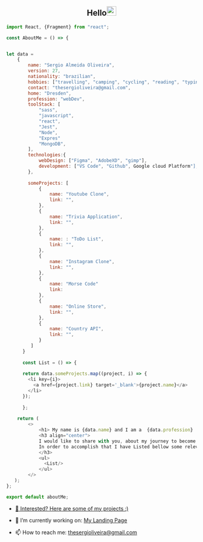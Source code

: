  <h2 align="center">Hello<img src="https://media.giphy.com/media/WqR7WfQVrpXNcmrm81/giphy.gif" width="25"/></h2> 

```javascript
import React, {Fragment} from "react";

const AboutMe = () => {


let data = 
    {
        name: "Sergio Almeida Oliveira",
        version: 27,
        nationality: "brazilian",
        hobbies: ["travelling", "camping", "cycling", "reading", "typing", "linux" ],
        contact: "thesergioliveira@gmail.com",
        home: "Dresden",
        profession: "webDev",
        toolStack: [
            "sass", 
            "javascript", 
            "react", 
            "Jest",
            "Node",
            "Expres"
            "MongoDB",
        ],
        technologies:{
            webDesign: ["Figma", "AdobeXD", "gimp"],
            development: ["VS Code", "Github", Google cloud Platform"],
        },
  
        someProjects: [
            {
                name: "Youtube Clone",
                link: "",
            },
            {
                name: "Trivia Application",
                link: "",
            },
            {
                name: : "ToDo List",
                link: "",
            },
            {
                name: "Instagram Clone",
                link: "",
            },
            {
                name: "Morse Code"
                link: 
            },
            {
                name: "Online Store",
                link: "",
            }, 
            {
                name: "Country API",
                link: "",
            }
         ]
      }
      
      const List = () => {
      
      return data.someProjects.map((project, i) => {
        <li key={i}>
          <a href={project.link} target='_blank'>{project.name}</a>  
        </li>
      });
      
      };
      
    return (
        <>
            <h1> My name is {data.name} and I am a  {data.profession} !</h1> 
            <h3 align="center">
            I would like to share with you, about my journey to become a developer and the experiences I gathered thus far. <br> 
            In order to accomplish that I have Listed bellow some relevant links to showcase some of my work. 
            </h3>
            <ul>
              <List/> 
            </ul>
        </>
   );
};

export default aboutMe;

```




- [💪 Interested? Here are some of my projects :)](https://github.com/thesergioliveira/thesergioliveira/blob/main/projects.md)

- 🧗 I’m currently working on: [My Landing Page](https://github.com/thesergioliveira/myLandingPage "Github version")

- 📫 How to reach me: thesergioliveira@gmail.com 


<!--
**thesergioliveira/thesergioliveira** is a ✨ _special_ ✨ repository because its `README.md` (this file) appears on your GitHub profile.

Here are some ideas to get you started:

- 🔭 I’m currently working on ...
- 🌱 I’m currently learning ...
- 👯 I’m looking to collaborate on ...
- 🤔 I’m looking for help with ...
- 💬 Ask me about ...
- 📫 How to reach me: ...
- 😄 Pronouns: ...
- ⚡ Fun fact: ...
<p> <img width="35" align="right" src="https://img.icons8.com/color/48/000000/high-five--v2.png"/></p>
-->

